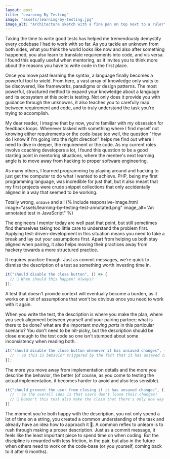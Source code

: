 ```yaml
---
layout: post
title: "Learning By Testing"
image: "assets/learning-by-testing.jpg"
image_alt: "Architecture sketch with a fine pen on top next to a ruler"
---
```

Taking the time to write good tests has helped me tremendously demystify every codebase I had to work with so far. As you tackle an unknown from both sides, what you think the world looks like now and also after something happened, you also learn to translate requirements into code, and vis versa. I found this equally useful when mentoring, as it invites you to think more about the reasons you have to write code in the first place.

Once you move past learning the syntax, a language finally becomes a powerful tool to wield. From here, a vast array of knowledge only waits to be discovered, like frameworks, paradigms or design patterns. The most powerful, structured method to expand your knowledge about a language and its ecosystem at this point is testing. Not only does it provide you with guidance through the unknowns, it also teaches you to carefully map between requirement and code, and to truly understand the task you're trying to accomplish.

My dear reader, I imagine that by now, you're familiar with my obsession for feedback loops. Whenever tasked with something where I find myself not knowing either requirements or the code-base too well, the question "How do I know if I'm going into the right direction" helps me find out where I need to dive in deeper, the requirement or the code. As my current roles involve coaching developers a lot, I found this question to be a good starting point in mentoring situations, where the mentee's next learning angle is to move away from hacking to proper software engineering.

As many others, I learned programming by playing around and hacking to just get the computer to do what I wanted to achieve. PHP, being my first programming language, was incredible for just that, but it also meant that my first projects were crude snippet collections that only accidentally aligned in a way that seemed to be working.

<TODO>Totally wrong, `onSave` and all </TODO>
{% include responsive-image.html image="assets/learning-by-testing-test-annotated.png" image_alt="An annotated test in JavaScript" %}

The engineers I mentor today are well past that point, but still sometimes find themselves taking too little care to understand the problem first. Applying test-driven-development in this situation means you need to take a break and lay out your assumptions first. Apart from helping us both stay aligned when pairing, it also helps moving their practices away from hackery towards a more structured practice.

It requires practice though. Just as commit messages, we're quick to dismiss the description of a test as something worth investing time in.

```js
it("should disable the close button", () => {
  // 🤔 When should this happen? Always?
});
```

A test that doesn't provide context will eventually become a burden, as it works on a lot of assumptions that won't be obvious once you need to work with it again.

When you write the test, the description is where you make the plan, where you seek alignment between yourself and your pairing partner; what is there to be done? what are the important *moving parts* in this particular scenario? You don't need to be nit-picky, but the description should be close enough to the test code so one isn't stumped about some inconsistency when reading both.

```js
it("should disable the close button whenever it has unsaved changes", () => {
  // 💡 So this is behavior triggered by the fact that it has unsaved changes!
});
```

The more you move away from implementation details and the more you describe the behavior, the better (of course, as you come to testing the actual implementation, it becomes harder to avoid and also less sensible).

```js
it("should prevent the user from closing if it has unsaved changes", () => {
  // 💡 So the overall idea is that users don't loose their changes!
  // 🤔 Doesn't this test also make the claim that there's only one way to close?
})
```

The moment you're both happy with the description, you not only spend a lot of time on a string, you created a common understanding of the task and already have an idea how to approach it 🎉. A common reflex to unlearn is to rush through making a proper description. Just as a commit message, it feels like the least important piece to spend time on when coding. But the discipline is rewarded with less friction, in the pair, but also in the future when others need to work on the code-base (or you yourself, coming back to it after 6 months).

